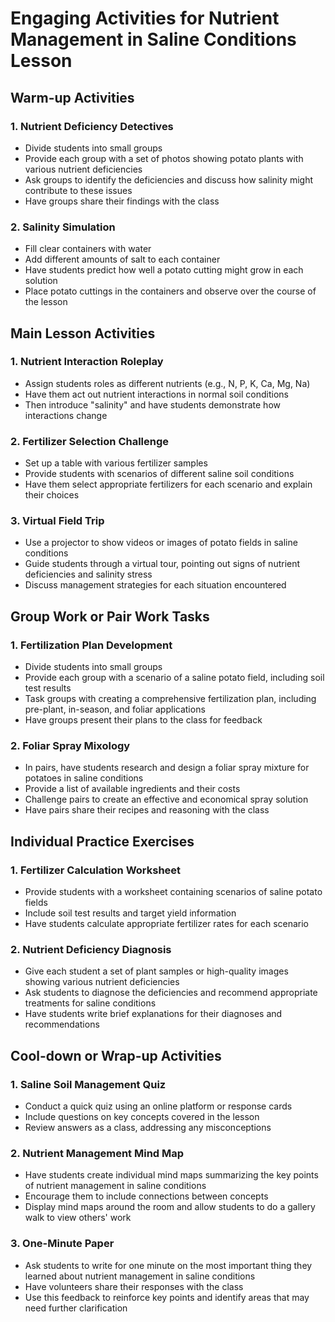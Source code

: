 # Engaging Activities for Nutrient Management in Saline Conditions Lesson

## Warm-up Activities

### 1. Nutrient Deficiency Detectives
- Divide students into small groups
- Provide each group with a set of photos showing potato plants with various nutrient deficiencies
- Ask groups to identify the deficiencies and discuss how salinity might contribute to these issues
- Have groups share their findings with the class

### 2. Salinity Simulation
- Fill clear containers with water
- Add different amounts of salt to each container
- Have students predict how well a potato cutting might grow in each solution
- Place potato cuttings in the containers and observe over the course of the lesson

## Main Lesson Activities

### 1. Nutrient Interaction Roleplay
- Assign students roles as different nutrients (e.g., N, P, K, Ca, Mg, Na)
- Have them act out nutrient interactions in normal soil conditions
- Then introduce "salinity" and have students demonstrate how interactions change

### 2. Fertilizer Selection Challenge
- Set up a table with various fertilizer samples
- Provide students with scenarios of different saline soil conditions
- Have them select appropriate fertilizers for each scenario and explain their choices

### 3. Virtual Field Trip
- Use a projector to show videos or images of potato fields in saline conditions
- Guide students through a virtual tour, pointing out signs of nutrient deficiencies and salinity stress
- Discuss management strategies for each situation encountered

## Group Work or Pair Work Tasks

### 1. Fertilization Plan Development
- Divide students into small groups
- Provide each group with a scenario of a saline potato field, including soil test results
- Task groups with creating a comprehensive fertilization plan, including pre-plant, in-season, and foliar applications
- Have groups present their plans to the class for feedback

### 2. Foliar Spray Mixology
- In pairs, have students research and design a foliar spray mixture for potatoes in saline conditions
- Provide a list of available ingredients and their costs
- Challenge pairs to create an effective and economical spray solution
- Have pairs share their recipes and reasoning with the class

## Individual Practice Exercises

### 1. Fertilizer Calculation Worksheet
- Provide students with a worksheet containing scenarios of saline potato fields
- Include soil test results and target yield information
- Have students calculate appropriate fertilizer rates for each scenario

### 2. Nutrient Deficiency Diagnosis
- Give each student a set of plant samples or high-quality images showing various nutrient deficiencies
- Ask students to diagnose the deficiencies and recommend appropriate treatments for saline conditions
- Have students write brief explanations for their diagnoses and recommendations

## Cool-down or Wrap-up Activities

### 1. Saline Soil Management Quiz
- Conduct a quick quiz using an online platform or response cards
- Include questions on key concepts covered in the lesson
- Review answers as a class, addressing any misconceptions

### 2. Nutrient Management Mind Map
- Have students create individual mind maps summarizing the key points of nutrient management in saline conditions
- Encourage them to include connections between concepts
- Display mind maps around the room and allow students to do a gallery walk to view others' work

### 3. One-Minute Paper
- Ask students to write for one minute on the most important thing they learned about nutrient management in saline conditions
- Have volunteers share their responses with the class
- Use this feedback to reinforce key points and identify areas that may need further clarification